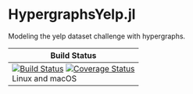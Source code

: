 # HypergraphsYelp.jl
Modeling the yelp dataset challenge with hypergraphs.


| **Build Status** |
|--------------|
| [![Build Status][travis-img]][travis-url]  [![Coverage Status][codecov-img]][codecov-url] <br/> Linux and macOS |


[docs-latest-img]: https://img.shields.io/badge/docs-latest-blue.svg
[docs-dev-url]: https://github.com/aleant93/HypergraphsYelp.jl/editlatest

[travis-img]: https://travis-ci.com/aleant93/HypergraphsYelp.jl.svg?branch=master
[travis-url]: https://travis-ci.com/aleant93/HypergraphsYelp.jl

[codecov-img]: https://coveralls.io/repos/github/aleant93/hypergraphs-yelp.jl/badge.svg?branch=master
[codecov-url]: https://coveralls.io/github/aleant93/hypergraphs-yelp.jl?branch=master
